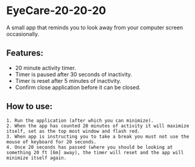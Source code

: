 # EyeCare-20-20-20
A small app that reminds you to look away from your computer screen occasionally.

## Features:
  * 20 minute activity timer.
  * Timer is paused after 30 seconds of inactivity.
  * Timer is reset after 5 minutes of inactivity.
  * Confirm close application before it can be closed.
  
## How to use:
    1. Run the application (after which you can minimize).
    2. When the app has counted 20 minutes of activity it will maximize itself, set as the top most window and flash red.
    3. When app is instructing you to take a break you must not use the mouse of keyboard for 20 seconds.
    4. Once 20 seconds has passed (where you should be looking at something 20 ft [6m] away), the timer will reset and the app will minimize itself again.

